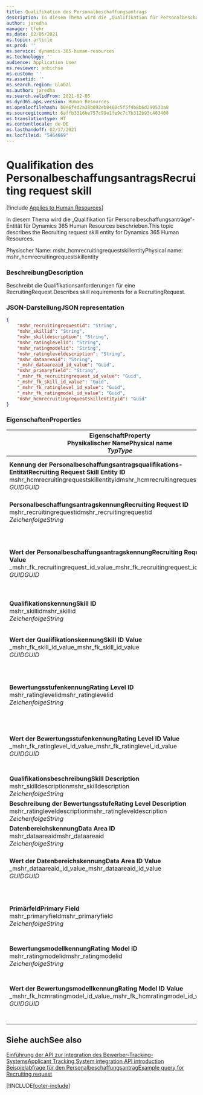 ```yaml
---
title: Qualifikation des Personalbeschaffungsantrags
description: In diesem Thema wird die „Qualifikation für Personalbeschaffungsanträge“-Entität für Dynamics 365 Human Resources beschrieben.
author: jaredha
manager: tfehr
ms.date: 02/05/2021
ms.topic: article
ms.prod: ''
ms.service: dynamics-365-human-resources
ms.technology: ''
audience: Application User
ms.reviewer: anbichse
ms.custom: ''
ms.assetid: ''
ms.search.region: Global
ms.author: jaredha
ms.search.validFrom: 2021-02-05
ms.dyn365.ops.version: Human Resources
ms.openlocfilehash: b0e6f4d2a38b092eb8460c5f5f4b8b6d290533a8
ms.sourcegitcommit: 6affb3316be757c99e1fe9c7c7b312b93c483408
ms.translationtype: HT
ms.contentlocale: de-DE
ms.lasthandoff: 02/17/2021
ms.locfileid: "5464669"
---
```

# <a name="recruiting-request-skill"></a><span data-ttu-id="aa478-103">Qualifikation des Personalbeschaffungsantrags</span><span class="sxs-lookup"><span data-stu-id="aa478-103">Recruiting request skill</span></span>

[!include [Applies to Human Resources](../includes/applies-to-hr.md)]

<span data-ttu-id="aa478-104">In diesem Thema wird die „Qualifikation für Personalbeschaffungsanträge“-Entität für Dynamics 365 Human Resources beschrieben.</span><span class="sxs-lookup"><span data-stu-id="aa478-104">This topic describes the Recruiting request skill entity for Dynamics 365 Human Resources.</span></span>

<span data-ttu-id="aa478-105">Physischer Name: mshr_hcmrecruitingrequestskillentity</span><span class="sxs-lookup"><span data-stu-id="aa478-105">Physical name: mshr_hcmrecruitingrequestskillentity</span></span>

### <a name="description"></a><span data-ttu-id="aa478-106">Beschreibung</span><span class="sxs-lookup"><span data-stu-id="aa478-106">Description</span></span>

<span data-ttu-id="aa478-107">Beschreibt die Qualifikationsanforderungen für eine RecruitingRequest.</span><span class="sxs-lookup"><span data-stu-id="aa478-107">Describes skill requirements for a RecruitingRequest.</span></span>

### <a name="json-representation"></a><span data-ttu-id="aa478-108">JSON-Darstellung</span><span class="sxs-lookup"><span data-stu-id="aa478-108">JSON representation</span></span>

```json
{
    "mshr_recruitingrequestid": "String",
    "mshr_skillid": "String",
    "mshr_skilldescription": "String",
    "mshr_ratinglevelid": "String",
    "mshr_ratingmodelid": "String",
    "mshr_ratingleveldescription": "String",
    "mshr_dataareaid": "String",
    "_mshr_dataareaid_id_value": "Guid",
    "mshr_primaryfield": "String",
    "_mshr_fk_recruitingrequest_id_value": "Guid",
    "_mshr_fk_skill_id_value": "Guid",
    "_mshr_fk_ratinglevel_id_value": "Guid",
    "_mshr_fk_ratingmodel_id_value": "Guid",
    "mshr_hcmrecruitingrequestskillentityid": "Guid"
}
```

### <a name="properties"></a><span data-ttu-id="aa478-109">Eigenschaften</span><span class="sxs-lookup"><span data-stu-id="aa478-109">Properties</span></span>

| <span data-ttu-id="aa478-110">Eigenschaft</span><span class="sxs-lookup"><span data-stu-id="aa478-110">Property</span></span><br><span data-ttu-id="aa478-111">**Physikalischer Name**</span><span class="sxs-lookup"><span data-stu-id="aa478-111">**Physical name**</span></span><br><span data-ttu-id="aa478-112">**_Typ_**</span><span class="sxs-lookup"><span data-stu-id="aa478-112">**_Type_**</span></span> | <span data-ttu-id="aa478-113">Verwenden</span><span class="sxs-lookup"><span data-stu-id="aa478-113">Use</span></span> | <span data-ttu-id="aa478-114">Beschreibung</span><span class="sxs-lookup"><span data-stu-id="aa478-114">Description</span></span> |
| --- | --- | --- |
| <span data-ttu-id="aa478-115">**Kennung der Personalbeschaffungsantragsqualifikations-Entität**</span><span class="sxs-lookup"><span data-stu-id="aa478-115">**Recruiting Request Skill Entity ID**</span></span><br><span data-ttu-id="aa478-116">mshr_hcmrecruitingrequestskillentityid</span><span class="sxs-lookup"><span data-stu-id="aa478-116">mshr_hcmrecruitingrequestskillentityid</span></span><br><span data-ttu-id="aa478-117">*GUID*</span><span class="sxs-lookup"><span data-stu-id="aa478-117">*GUID*</span></span> | <span data-ttu-id="aa478-118">Schreibgeschützt</span><span class="sxs-lookup"><span data-stu-id="aa478-118">Read-only</span></span><br><span data-ttu-id="aa478-119">Erforderlich</span><span class="sxs-lookup"><span data-stu-id="aa478-119">Required</span></span> | <span data-ttu-id="aa478-120">Vom System generierter eindeutiger Bezeichner für den Datensatz **Personalbeschaffungsantragsqualifikation**.</span><span class="sxs-lookup"><span data-stu-id="aa478-120">System-generated unique identifier for the **Recruiting Request Skill** record.</span></span> |
| <span data-ttu-id="aa478-121">**Personalbeschaffungsantragskennung**</span><span class="sxs-lookup"><span data-stu-id="aa478-121">**Recruiting Request ID**</span></span><br><span data-ttu-id="aa478-122">mshr_recruitingrequestid</span><span class="sxs-lookup"><span data-stu-id="aa478-122">mshr_recruitingrequestid</span></span><br><span data-ttu-id="aa478-123">*Zeichenfolge*</span><span class="sxs-lookup"><span data-stu-id="aa478-123">*String*</span></span> | <span data-ttu-id="aa478-124">Einmal schreiben</span><span class="sxs-lookup"><span data-stu-id="aa478-124">Write-once</span></span><br><span data-ttu-id="aa478-125">Erforderlich</span><span class="sxs-lookup"><span data-stu-id="aa478-125">Required</span></span> | <span data-ttu-id="aa478-126">Der vom Benutzer lesbare eindeutige Bezeichner des zugehörigen Personalbeschaffungsantrags.</span><span class="sxs-lookup"><span data-stu-id="aa478-126">The user-readable unique identifier of the associated recruiting request.</span></span> |
| <span data-ttu-id="aa478-127">**Wert der Personalbeschaffungsantragskennung**</span><span class="sxs-lookup"><span data-stu-id="aa478-127">**Recruiting Request ID Value**</span></span><br><span data-ttu-id="aa478-128">_mshr_fk_recruitingrequest_id_value</span><span class="sxs-lookup"><span data-stu-id="aa478-128">_mshr_fk_recruitingrequest_id_value</span></span><br><span data-ttu-id="aa478-129">*GUID*</span><span class="sxs-lookup"><span data-stu-id="aa478-129">*GUID*</span></span> | <span data-ttu-id="aa478-130">Schreibgeschützt</span><span class="sxs-lookup"><span data-stu-id="aa478-130">Read-only</span></span><br><span data-ttu-id="aa478-131">Erforderlich</span><span class="sxs-lookup"><span data-stu-id="aa478-131">Required</span></span><br> <span data-ttu-id="aa478-132">Fremdschlüssel: mshr_hcmrecruitingrequestentityid der Entität mshr_hcmrecruitingrequestentity</span><span class="sxs-lookup"><span data-stu-id="aa478-132">Foreign key: mshr_hcmrecruitingrequestentityid of mshr_hcmrecruitingrequestentity entity</span></span> | <span data-ttu-id="aa478-133">Vom System generierter eindeutiger Bezeichner des zugehörigen Personalbeschaffungsantrags.</span><span class="sxs-lookup"><span data-stu-id="aa478-133">System-generated unique identifier of the associated recruiting request.</span></span> |
| <span data-ttu-id="aa478-134">**Qualifikationskennung**</span><span class="sxs-lookup"><span data-stu-id="aa478-134">**Skill ID**</span></span><br><span data-ttu-id="aa478-135">mshr_skillid</span><span class="sxs-lookup"><span data-stu-id="aa478-135">mshr_skillid</span></span><br><span data-ttu-id="aa478-136">*Zeichenfolge*</span><span class="sxs-lookup"><span data-stu-id="aa478-136">*String*</span></span><br> | <span data-ttu-id="aa478-137">Einmal schreiben</span><span class="sxs-lookup"><span data-stu-id="aa478-137">Write-once</span></span><br><span data-ttu-id="aa478-138">Erforderlich</span><span class="sxs-lookup"><span data-stu-id="aa478-138">Required</span></span> | <span data-ttu-id="aa478-139">Der vom Benutzer lesbare eindeutige Bezeichner des erforderlichen Qualifikation.</span><span class="sxs-lookup"><span data-stu-id="aa478-139">The user-readable unique identifier of the required skill.</span></span> |
| <span data-ttu-id="aa478-140">**Wert der Qualifikationskennung**</span><span class="sxs-lookup"><span data-stu-id="aa478-140">**Skill ID Value**</span></span><br><span data-ttu-id="aa478-141">_mshr_fk_skill_id_value</span><span class="sxs-lookup"><span data-stu-id="aa478-141">_mshr_fk_skill_id_value</span></span><br><span data-ttu-id="aa478-142">*GUID*</span><span class="sxs-lookup"><span data-stu-id="aa478-142">*GUID*</span></span> | <span data-ttu-id="aa478-143">Schreibgeschützt</span><span class="sxs-lookup"><span data-stu-id="aa478-143">Read-only</span></span><br><span data-ttu-id="aa478-144">Erforderlich</span><span class="sxs-lookup"><span data-stu-id="aa478-144">Required</span></span><br><span data-ttu-id="aa478-145">Fremdschlüssel: mshr_hcmskillentityid der Entität mshr_hcmskillentity</span><span class="sxs-lookup"><span data-stu-id="aa478-145">Foreign key: mshr_hcmskillentityid of mshr_hcmskillentity entity</span></span> | <span data-ttu-id="aa478-146">Vom System generierter eindeutiger Bezeichner der erforderlichen Qualifikation.</span><span class="sxs-lookup"><span data-stu-id="aa478-146">System-generated unique identifier of the required skill.</span></span> |
| <span data-ttu-id="aa478-147">**Bewertungsstufenkennung**</span><span class="sxs-lookup"><span data-stu-id="aa478-147">**Rating Level ID**</span></span><br><span data-ttu-id="aa478-148">mshr_ratinglevelid</span><span class="sxs-lookup"><span data-stu-id="aa478-148">mshr_ratinglevelid</span></span><br><span data-ttu-id="aa478-149">*Zeichenfolge*</span><span class="sxs-lookup"><span data-stu-id="aa478-149">*String*</span></span> | <span data-ttu-id="aa478-150">Einmal schreiben</span><span class="sxs-lookup"><span data-stu-id="aa478-150">Write-once</span></span><br><span data-ttu-id="aa478-151">Optional</span><span class="sxs-lookup"><span data-stu-id="aa478-151">Optional</span></span> | <span data-ttu-id="aa478-152">Der Wert der erforderlichen Qualifikationsstufe, die für die Stelle ausgewählt wurde, basierend auf dem der Qualifikation zugewiesenen Bewertungsmodell.</span><span class="sxs-lookup"><span data-stu-id="aa478-152">The required skill level value selected for the job, based on the rating model assigned to the skill.</span></span> |
| <span data-ttu-id="aa478-153">**Wert der Bewertungsstufenkennung**</span><span class="sxs-lookup"><span data-stu-id="aa478-153">**Rating Level ID Value**</span></span><br><span data-ttu-id="aa478-154">_mshr_fk_ratinglevel_id_value</span><span class="sxs-lookup"><span data-stu-id="aa478-154">_mshr_fk_ratinglevel_id_value</span></span><br><span data-ttu-id="aa478-155">*GUID*</span><span class="sxs-lookup"><span data-stu-id="aa478-155">*GUID*</span></span> | <span data-ttu-id="aa478-156">Schreibgeschützt</span><span class="sxs-lookup"><span data-stu-id="aa478-156">Read-only</span></span><br><span data-ttu-id="aa478-157">Optional</span><span class="sxs-lookup"><span data-stu-id="aa478-157">Optional</span></span><br><span data-ttu-id="aa478-158">Fremdschlüssel: mshr_hcmratinglevelentityid der Entität mshr_hcmratinglevelentity</span><span class="sxs-lookup"><span data-stu-id="aa478-158">Foreign key: mshr_hcmratinglevelentityid of mshr_hcmratinglevelentity entity</span></span> | <span data-ttu-id="aa478-159">Vom System generierter eindeutiger Bezeichner der Stufe.</span><span class="sxs-lookup"><span data-stu-id="aa478-159">System-generated unique identifier for the level.</span></span> |
| <span data-ttu-id="aa478-160">**Qualifikationsbeschreibung**</span><span class="sxs-lookup"><span data-stu-id="aa478-160">**Skill Description**</span></span><br><span data-ttu-id="aa478-161">mshr_skilldescription</span><span class="sxs-lookup"><span data-stu-id="aa478-161">mshr_skilldescription</span></span><br><span data-ttu-id="aa478-162">*Zeichenfolge*</span><span class="sxs-lookup"><span data-stu-id="aa478-162">*String*</span></span> | <span data-ttu-id="aa478-163">Schreibgeschützt</span><span class="sxs-lookup"><span data-stu-id="aa478-163">Read-only</span></span><br><span data-ttu-id="aa478-164">Erforderlich</span><span class="sxs-lookup"><span data-stu-id="aa478-164">Required</span></span> | <span data-ttu-id="aa478-165">Die Qualifikationsbeschreibung.</span><span class="sxs-lookup"><span data-stu-id="aa478-165">The skill description.</span></span> |
| <span data-ttu-id="aa478-166">**Beschreibung der Bewertungsstufe**</span><span class="sxs-lookup"><span data-stu-id="aa478-166">**Rating Level Description**</span></span><br><span data-ttu-id="aa478-167">mshr_ratingleveldescription</span><span class="sxs-lookup"><span data-stu-id="aa478-167">mshr_ratingleveldescription</span></span><br><span data-ttu-id="aa478-168">*Zeichenfolge*</span><span class="sxs-lookup"><span data-stu-id="aa478-168">*String*</span></span> | <span data-ttu-id="aa478-169">Schreibgeschützt</span><span class="sxs-lookup"><span data-stu-id="aa478-169">Read-only</span></span><br><span data-ttu-id="aa478-170">Optional</span><span class="sxs-lookup"><span data-stu-id="aa478-170">Optional</span></span> | <span data-ttu-id="aa478-171">Die Beschreibung der ausgewählten Qualifikationsstufe.</span><span class="sxs-lookup"><span data-stu-id="aa478-171">The description of the selected skill level.</span></span> |
| <span data-ttu-id="aa478-172">**Datenbereichskennung**</span><span class="sxs-lookup"><span data-stu-id="aa478-172">**Data Area ID**</span></span><br><span data-ttu-id="aa478-173">mshr_dataareaid</span><span class="sxs-lookup"><span data-stu-id="aa478-173">mshr_dataareaid</span></span><br><span data-ttu-id="aa478-174">*Zeichenfolge*</span><span class="sxs-lookup"><span data-stu-id="aa478-174">*String*</span></span> | <span data-ttu-id="aa478-175">Lesen/Schreiben</span><span class="sxs-lookup"><span data-stu-id="aa478-175">Read/write</span></span><br><span data-ttu-id="aa478-176">Optional</span><span class="sxs-lookup"><span data-stu-id="aa478-176">Optional</span></span> | <span data-ttu-id="aa478-177">Gibt die juristische Person (Firma) an.</span><span class="sxs-lookup"><span data-stu-id="aa478-177">Specifies the legal entity (company).</span></span> |
| <span data-ttu-id="aa478-178">**Wert der Datenbereichskennung**</span><span class="sxs-lookup"><span data-stu-id="aa478-178">**Data Area ID Value**</span></span><br><span data-ttu-id="aa478-179">_mshr_dataareaid_id_value</span><span class="sxs-lookup"><span data-stu-id="aa478-179">_mshr_dataareaid_id_value</span></span><br><span data-ttu-id="aa478-180">*GUID*</span><span class="sxs-lookup"><span data-stu-id="aa478-180">*GUID*</span></span> | <span data-ttu-id="aa478-181">Schreibgeschützt</span><span class="sxs-lookup"><span data-stu-id="aa478-181">Read-only</span></span><br><span data-ttu-id="aa478-182">Optional</span><span class="sxs-lookup"><span data-stu-id="aa478-182">Optional</span></span><br><span data-ttu-id="aa478-183">Fremdschlüssel: cdm_companyid der Entität cdm_company</span><span class="sxs-lookup"><span data-stu-id="aa478-183">Foreign key: cdm_companyid of cdm_company entity</span></span> | <span data-ttu-id="aa478-184">Vom System generierter GUID-Wert, der die juristische Person (Firma) identifiziert.</span><span class="sxs-lookup"><span data-stu-id="aa478-184">System-generated GUID value identifying the legal entity (company).</span></span> |
| <span data-ttu-id="aa478-185">**Primärfeld**</span><span class="sxs-lookup"><span data-stu-id="aa478-185">**Primary Field**</span></span><br><span data-ttu-id="aa478-186">mshr_primaryfield</span><span class="sxs-lookup"><span data-stu-id="aa478-186">mshr_primaryfield</span></span><br><span data-ttu-id="aa478-187">*Zeichenfolge*</span><span class="sxs-lookup"><span data-stu-id="aa478-187">*String*</span></span> | <span data-ttu-id="aa478-188">Schreibgeschützt</span><span class="sxs-lookup"><span data-stu-id="aa478-188">Read-only</span></span><br><span data-ttu-id="aa478-189">Erforderlich</span><span class="sxs-lookup"><span data-stu-id="aa478-189">Required</span></span> | <span data-ttu-id="aa478-190">Verkettung des Werts des Personalbeschaffungsantrags und der Qualifikationskennung als weitere Methode zur eindeutigen Identifizierung des Datensatzes.</span><span class="sxs-lookup"><span data-stu-id="aa478-190">Concatenation of Recruiting Request value and Skill ID as another method to uniquely identify the record.</span></span> |
| <span data-ttu-id="aa478-191">**Bewertungsmodellkennung**</span><span class="sxs-lookup"><span data-stu-id="aa478-191">**Rating Model ID**</span></span><br><span data-ttu-id="aa478-192">mshr_ratingmodelid</span><span class="sxs-lookup"><span data-stu-id="aa478-192">mshr_ratingmodelid</span></span><br><span data-ttu-id="aa478-193">*Zeichenfolge*</span><span class="sxs-lookup"><span data-stu-id="aa478-193">*String*</span></span> | <span data-ttu-id="aa478-194">Lesen/Schreiben</span><span class="sxs-lookup"><span data-stu-id="aa478-194">Read-write</span></span><br><span data-ttu-id="aa478-195">Erforderlich</span><span class="sxs-lookup"><span data-stu-id="aa478-195">Required</span></span> | <span data-ttu-id="aa478-196">Das Bewertungsmodell zur Bewertung der Qualifikation.</span><span class="sxs-lookup"><span data-stu-id="aa478-196">The rating model used to rate the skill.</span></span> |
| <span data-ttu-id="aa478-197">**Wert der Bewertungsmodellkennung**</span><span class="sxs-lookup"><span data-stu-id="aa478-197">**Rating Model ID Value**</span></span><br><span data-ttu-id="aa478-198">_mshr_fk_hcmratingmodel_id_value</span><span class="sxs-lookup"><span data-stu-id="aa478-198">_mshr_fk_hcmratingmodel_id_value</span></span><br><span data-ttu-id="aa478-199">*GUID*</span><span class="sxs-lookup"><span data-stu-id="aa478-199">*GUID*</span></span> | <span data-ttu-id="aa478-200">Schreibgeschützt</span><span class="sxs-lookup"><span data-stu-id="aa478-200">Read-only</span></span><br><span data-ttu-id="aa478-201">Erforderlich</span><span class="sxs-lookup"><span data-stu-id="aa478-201">Required</span></span><br><span data-ttu-id="aa478-202">Fremdschlüssel: mshr_hcmratingmodelentityid der Entität mshr_hcmratingmodelentity</span><span class="sxs-lookup"><span data-stu-id="aa478-202">Foreign key: mshr_hcmratingmodelentityid of mshr_hcmratingmodelentity entity</span></span> | <span data-ttu-id="aa478-203">Vom System generierter eindeutiger Bezeichner des Bewertungsmodells, das zur Bewertung der Qualifikation verwendet wird.</span><span class="sxs-lookup"><span data-stu-id="aa478-203">System-generated unique identifier of the rating model used to rate the skill.</span></span> |

## <a name="see-also"></a><span data-ttu-id="aa478-204">Siehe auch</span><span class="sxs-lookup"><span data-stu-id="aa478-204">See also</span></span>

[<span data-ttu-id="aa478-205">Einführung der API zur Integration des Bewerber-Tracking-Systems</span><span class="sxs-lookup"><span data-stu-id="aa478-205">Applicant Tracking System integration API introduction</span></span>](hr-admin-integration-ats-api-introduction.md)<br>
[<span data-ttu-id="aa478-206">Beispielabfrage für den Personalbeschaffungsantrag</span><span class="sxs-lookup"><span data-stu-id="aa478-206">Example query for Recruiting request</span></span>](hr-admin-integration-ats-api-recruiting-request-example-query.md)


[!INCLUDE[footer-include](../includes/footer-banner.md)]